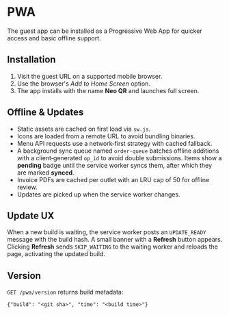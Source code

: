 # PWA

The guest app can be installed as a Progressive Web App for quicker access and
basic offline support.

## Installation

1. Visit the guest URL on a supported mobile browser.
2. Use the browser's *Add to Home Screen* option.
3. The app installs with the name **Neo QR** and launches full screen.

## Offline & Updates

* Static assets are cached on first load via `sw.js`.
* Icons are loaded from a remote URL to avoid bundling binaries.
* Menu API requests use a network‑first strategy with cached fallback.
* A background sync queue named `order-queue` batches offline additions with a
  client‑generated `op_id` to avoid double submissions. Items show a **pending**
  badge until the service worker syncs them, after which they are marked
  **synced**.
* Invoice PDFs are cached per outlet with an LRU cap of 50 for offline review.
* Updates are picked up when the service worker changes.

## Update UX

When a new build is waiting, the service worker posts an `UPDATE_READY` message
with the build hash. A small banner with a **Refresh** button appears. Clicking
**Refresh** sends `SKIP_WAITING` to the waiting worker and reloads the page,
activating the updated build.

## Version

`GET /pwa/version` returns build metadata:

```
{"build": "<git sha>", "time": "<build time>"}
```
